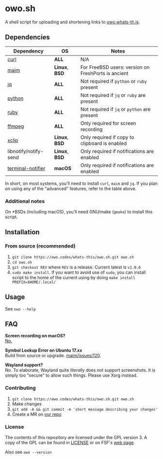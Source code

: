 # owo.sh
A shell script for uploading and shortening links to
[owo.whats-th.is](https://whats-th.is).

## Dependencies
| Dependency                                        | OS                 | Notes                                               |
| ------------------------------------------------- | ------------------ | --------------------------------------------------- |
| [curl][cURL Homepage]                             | **ALL**            | N/A                                                 |
| [maim][maim Repository]                           | **Linux**, **BSD** | For FreeBSD users: version on FreshPorts is ancient |
| [jq][jq Homepage]                                 | **ALL**            | Not required if `python` or `ruby` present          |
| [python][Python Language Homepage]                | **ALL**            | Not required if `jq` or `ruby` are present          |
| [ruby][Ruby Language Homepage]                    | **ALL**            | Not required if `jq` or `python` are present        |
| [ffmpeg][FFmpeg Homepage]                         | **ALL**            | Only required for screen recording                  |
| [xclip][xclip Repository]                         | **Linux**, **BSD** | Only required if copy to clipboard is enabled       |
| libnotify/notify-send                             | **Linux**, **BSD** | Only required if notifications are enabled          |
| [terminal-notifier][terminal-notifier Repository] | **macOS**          | Only required if notifications are enabled          |

In short, on most systems, you'll need to install `curl`, `maim` and `jq`. If
you plan on using any of the "advanced" features, refer to the table above.

### Additional notes
On \*BSDs (including macOS), you'll need GNU/make (`gmake`) to install this
script.

## Installation
### From source (recommended)
1. `git clone https://owo.codes/whats-this/owo.sh.git owo.sh`
2. `cd owo.sh`
3. `git checkout REV` where `REV` is a release. Current latest is `v1.0.0`
4. `sudo make install`. If you want to avoid use of `sudo`, you can install
   script to the home of the current using by doing `make install
   PREFIX=$HOME/.local/`

## Usage
See `owo --help`

## FAQ
**Screen recording on macOS?**<br/>
[No.](https://owo.codes/whats-this/owo.sh/issues/26)

**Symbol Lookup Error on Ubuntu 17.xx**<br/>
Build from source or upgrade.
[maim/issues/120](https://github.com/naelstrof/maim/issues/120).

**Wayland support?**<br/>
No. To elaborate, Wayland quite *literally* does not support screenshots.
It is simply too "secure" to allow such things. Please use Xorg instead.

### Contributing
1. `git clone https://owo.codes/whats-this/owo.sh.git owo.sh`
2. Make changes
3. `git add -A && git commit -m 'short message describing your changes'`
4. Create a MR on [our repo](https://owo.codes/whats-this/owo.sh)

### License
The contents of this repository are licensed under the GPL version 3.
A copy of the GPL can be found in [LICENSE](LICENSE) or on FSF's
[web page](https://www.gnu.org/licenses/gpl-3.0.en.html).

Also see `owo --version`

[cURL Homepage]: https://curl.haxx.se/
[maim Repository]: https://github.com/naelstrof/maim
[jq Homepage]: https://stedolan.github.io/jq/
[Python Language Homepage]: https://www.python.org/
[Ruby Language Homepage]: https://www.ruby-lang.org/
[FFmpeg Homepage]: https://ffmpeg.org/
[xclip Repository]: https://github.com/astrand/xclip
[terminal-notifier Repository]: https://github.com/julienXX/terminal-notifier
